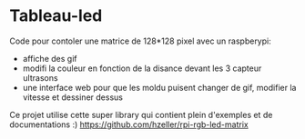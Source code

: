 # Tableau-led

Code pour contoler une matrice de 128*128 pixel avec un raspberypi:
- affiche des gif
- modifi la couleur en fonction de la disance devant les 3 capteur ultrasons
- une interface web pour que les moldu puisent changer de gif, modifier la vitesse et dessiner dessus

Ce projet utilise cette super library qui contient plein d'exemples et de documentations :)
https://github.com/hzeller/rpi-rgb-led-matrix
